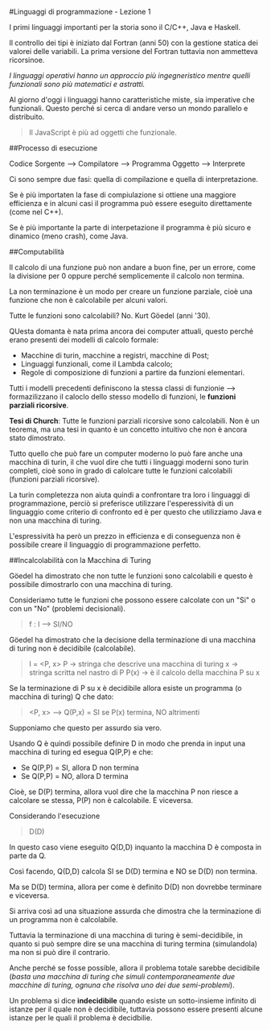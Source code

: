 #Linguaggi di programmazione - Lezione 1

I primi linguaggi importanti per la storia sono il C/C++, Java e Haskell.

Il controllo dei tipi è iniziato dal Fortran (anni 50) con la gestione statica dei valorei delle variabili. La prima versione del Fortran tuttavia non ammetteva ricorsinoe.

_I linguaggi operativi hanno un approccio più ingegneristico mentre quelli funzionali sono più matematici e astratti._

Al giorno d'oggi i linguaggi hanno caratteristiche miste, sia imperative che funzionali. Questo perché si cerca di andare verso un mondo parallelo e distribuito.

>Il JavaScript è più ad oggetti che funzionale.

##Processo di esecuzione

Codice Sorgente --> Compilatore --> Programma Oggetto --> Interprete

Ci sono sempre due fasi: quella di compilazione e quella di interpretazione.

Se è più importaten la fase di compiulazione si ottiene una maggiore efficienza e in alcuni casi il programma può essere eseguito direttamente (come nel C++).

Se è più importante la parte di interpetazione il programma è più sicuro e dinamico (meno crash), come Java.

##Computabilità

Il calcolo di una funzione può non andare a buon fine, per un errore, come la divisione per 0 oppure perché semplicemente il calcolo non termina.

La non terminazione è un modo per creare un funzione parziale, cioè una funzione che non è calcolabile per alcuni valori.

Tutte le funzioni sono calcolabili? No. Kurt Göedel (anni '30).

QUesta domanta è nata prima ancora dei computer attuali, questo perché erano presenti dei modelli di calcolo formale:

* Macchine di turin, macchine a registri, macchine di Post;
* Linguaggi funzionali, come il Lambda calcolo;
* Regole di composizione di funzioni a partire da funzioni elementari.

Tutti i modelli precedenti definiscono la stessa classi di funzionie --> formazilizzano il caloclo dello stesso modello di funzioni, le __funzioni parziali ricorsive__.

__Tesi di Church__: Tutte le funzioni parziali ricorsive sono calcolabili. Non è un teorema, ma una tesi in quanto è un concetto intuitivo che non è ancora stato dimostrato.

Tutto quello che può fare un computer moderno lo può fare anche una macchina di turin, il che vuol dire che tutti i linguaggi moderni sono turin completi, cioè sono in grado di calolcare tutte le funzioni calcolabili (funzioni parziali ricorsive).

La turin completezza non aiuta quindi a confrontare tra loro i linguaggi di programmazione, perciò si preferisce utilizzare l'esperessività di un linguaggio come criterio di confronto ed è per questo che utilizziamo Java e non una macchina di turing.

L'espressività ha però un prezzo in efficienza e di conseguenza non è possibile creare il linguaggio di programmazione perfetto.

##Incalcolabilità con la Macchina di Turing

Göedel ha dimostrato che non tutte le funzioni sono calcolabili e questo è possibile dimostrarlo con una macchina di turing.

Consideriamo tutte le funzioni che possono essere calcolate con un "Si" o con un "No" (problemi decisionali).

> f : I --> SI/NO

Göedel ha dimostrato che la decisione della terminazione di una macchina di turing non è decidibile (calcolabile).

> I = <P, x>
> P -> stringa che descrive una macchina di turing
> x -> stringa scritta nel nastro di P
> P(x) -> è il calcolo della macchina P su x

Se la terminazione di P su x è decidibile allora esiste un programma (o macchina di turing) Q che dato:

> <P, x> --> Q(P,x) = SI se P(x) termina, NO altrimenti

Supponiamo che questo per assurdo sia vero.

Usando Q è quindi possibile definire D in modo che prenda in input una macchina di turing ed esegua Q(P,P) e che:

- Se Q(P,P) = SI, allora D non termina
- Se Q(P,P) = NO, allora D termina

Cioè, se D(P) termina, allora vuol dire che la macchina P non riesce a calcolare se stessa, P(P) non è calcolabile.
E viceversa.

Considerando l'esecuzione 

> D(D)

In questo caso viene eseguito Q(D,D) inquanto la macchina D è composta in parte da Q.

Così facendo, Q(D,D) calcola SI se D(D) termina e NO se D(D) non termina.

Ma se D(D) termina, allora per come è definito D(D) non dovrebbe terminare e viceversa.

Si arriva così ad una situazione assurda che dimostra che la terminazione di un programma non è calcolabile.

Tuttavia la terminazione di una macchina di turing è semi-decidibile, in quanto si può sempre dire se una macchina di turing termina (simulandola) ma non si può dire il contrario.

Anche perché se fosse possible, allora il problema totale sarebbe decidibile (_basta una macchina di turing che simuli contemporaneamente due macchine di turing, ognuna che risolva uno dei due semi-problemi_).

Un problema si dice __indecidibile__ quando esiste un sotto-insieme infinito di istanze per il quale non è decidibile, tuttavia possono essere presenti alcune istanze per le quali il problema è decidbilie.